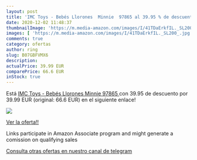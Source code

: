 ```yaml
---
layout: post
title: 'IMC Toys - Bebés Llorones  Minnie  97865 al 39.95 % de descuento'
date: 2020-12-02 11:48:37
thumbnailImage: 'https://m.media-amazon.com/images/I/41TDaErkfIL._SL200_.jpg'
images: [ 'https://m.media-amazon.com/images/I/41TDaErkfIL._SL200_.jpg' ]
comments: true
category: ofertas
author: ring
slug: B07GBFVMX6
description:
actualPrice: 39.99 EUR
comparePrice: 66.6 EUR
inStock: true
---
```


Está [IMC Toys - Bebés Llorones  Minnie  97865 ](https://www.amazon.es/dp/B07GBFVMX6/?tag=tolees-21) con 39.95 de descuento por 39.99 EUR (original: 66.6 EUR) en el siguiente enlace!

[![](https://m.media-amazon.com/images/I/41TDaErkfIL._SL200_.jpg)](https://www.amazon.es/dp/B07GBFVMX6/?tag=tolees-21)

[Ver la oferta!!](https://www.amazon.es/dp/B07GBFVMX6/?tag=tolees-21)

Links participate in Amazon Associate program and might generate a comission on qualifying sales

[Consulta otras ofertas en nuestro canal de telegram](https://t.me/s/ofertas25)
